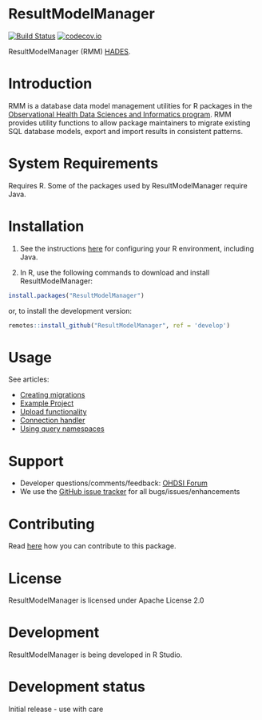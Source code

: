 ResultModelManager
==================
[![Build Status](https://github.com/OHDSI/ResultModelManager/workflows/R-CMD-check/badge.svg)](https://github.com/OHDSI/ResultModelManager/actions?query=workflow%3AR-CMD-check)
[![codecov.io](https://codecov.io/github/OHDSI/ResultModelManager/coverage.svg?branch=main)](https://app.codecov.io/github/OHDSI/ResultModelManager?branch=main)

ResultModelManager (RMM) [HADES](https://ohdsi.github.io/Hades/).

Introduction
============
RMM is a database data model management utilities for R packages in the [Observational Health Data Sciences and Informatics program](https://ohdsi.org). RMM provides utility functions to
allow package maintainers to migrate existing SQL database models, export and import results in consistent patterns.


System Requirements
===================

Requires R. Some of the packages used by ResultModelManager require Java.

Installation
=============

1. See the instructions [here](https://ohdsi.github.io/Hades/rSetup.html) for configuring your R environment, including Java.

2. In R, use the following commands to download and install ResultModelManager:

```r
install.packages("ResultModelManager")
```

or, to install the development version:

```r
remotes::install_github("ResultModelManager", ref = 'develop')
```

Usage
=====

See articles:
- [Creating migrations](https://ohdsi.github.io/ResultModelManager/articles/CreatingMigrations.html)
- [Example Project](https://ohdsi.github.io/ResultModelManager/articles/ExampleProject.html)
- [Upload functionality](https://ohdsi.github.io/ResultModelManager/articles/UploadFunctionality.html)
- [Connection handler](https://ohdsi.github.io/ResultModelManager/articles/UsingConnectionHandlers.html)
- [Using query namespaces](https://ohdsi.github.io/ResultModelManager/articles/UsingQueryNamespaces.html)


Support
=======
* Developer questions/comments/feedback: <a href="http://forums.ohdsi.org/c/developers">OHDSI Forum</a>
* We use the <a href="https://github.com/OHDSI/ResultModelManager/issues">GitHub issue tracker</a> for all bugs/issues/enhancements

Contributing
============
Read [here](https://ohdsi.github.io/Hades/contribute.html) how you can contribute to this package.

License
=======
ResultModelManager is licensed under Apache License 2.0

Development
===========
ResultModelManager is being developed in R Studio.

Development status
==================

Initial release - use with care
